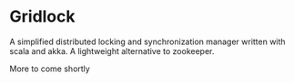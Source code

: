 # Gridlock
A simplified distributed locking and synchronization manager written with scala and akka. A lightweight alternative to zookeeper.

More to come shortly
